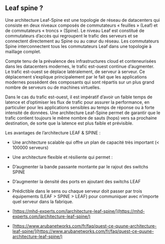
## Leaf spine ?

Une architecture Leaf-Spine est une topologie de réseau de datacenters qui consiste en deux niveaux composés de commutateurs « feuilles » (Leaf) et de commutateurs « troncs » (Spine). Le niveau Leaf est constitué de commutateurs d’accès qui regroupent le trafic des serveurs et se connectent directement au Spine ou au cœur du réseau. Les commutateurs Spine interconnectent tous les commutateurs Leaf dans une topologie à maillage complet.


Compte tenu de la prévalence des infrastructures cloud et conteneurisées dans les datacenters modernes, le trafic est-ouest continue d’augmenter. Le trafic est-ouest se déplace latéralement, de serveur à serveur. Ce déplacement s’explique principalement par le fait que les applications modernes possèdent des composants qui sont répartis sur un plus grand nombre de serveurs ou de machines virtuelles.

Dans le cas du trafic est-ouest, il est impératif d’avoir un faible temps de latence et d’optimiser les flux de trafic pour assurer la performance, en particulier pour les applications sensibles au temps de réponse ou à forte intensité de données. Une architecture Leaf-Spine permet de garantir que le trafic contient toujours le même nombre de sauts (hops) vers sa prochaine destination, de sorte que la latence est plus faible et prévisible.


Les avantages de l’architecture LEAF & SPINE :

- Une architecture scalable qui offre un plan de capacité très important (< 100000 serveurs)
- Une architecture flexible et résiliente qui permet :
- D’augmenter la bande passante montante par le rajout des switchs SPINE
- D’augmenter la densité des ports en ajoutant des switchs LEAF
- Prédictible dans le sens ou chaque serveur doit passer par trois équipements (LEAF > SPINE > LEAF) pour communiquer avec n’importe quel serveur dans la fabrique.


- [https://mhd-experts.com/larchitecture-leaf-spine/](https://mhd-experts.com/larchitecture-leaf-spine/)
- [https://www.arubanetworks.com/fr/faq/quest-ce-quune-architecture-leaf-spine/](https://www.arubanetworks.com/fr/faq/quest-ce-quune-architecture-leaf-spine/)
